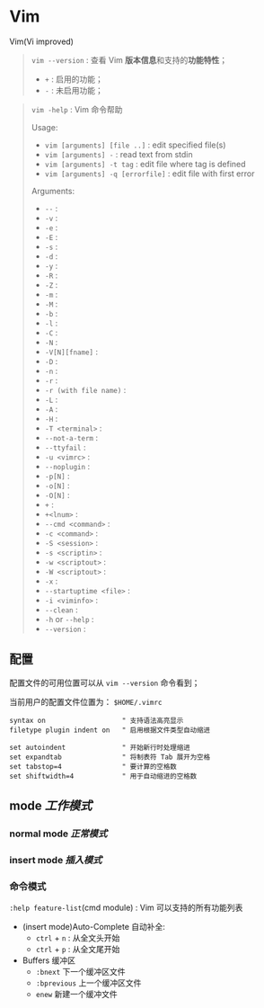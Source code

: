 # Vim

Vim(Vi improved)

> `vim --version` : 查看 Vim **版本信息**和支持的**功能特性**；
> 
> * `+` : 启用的功能；
> * `-` : 未启用功能；

> `vim -help` : Vim 命令帮助
> 
> Usage: 
> * `vim [arguments] [file ..]` : edit specified file(s)
> * `vim [arguments] -` : read text from stdin
> * `vim [arguments] -t tag` : edit file where tag is defined
> * `vim [arguments] -q [errorfile]` : edit file with first error
> 
> Arguments:
> * `--` :  
> * `-v` :
> * `-e` :
> * `-E` :
> * `-s` :
> * `-d` :
> * `-y` :
> * `-R` :
> * `-Z` :
> * `-m` :
> * `-M` :
> * `-b` :
> * `-l` :
> * `-C` :
> * `-N` :
> * `-V[N][fname]` :
> * `-D` :
> * `-n` :
> * `-r` :
> * `-r (with file name)` :
> * `-L` :
> * `-A` :
> * `-H` :
> * `-T <terminal>` :
> * `--not-a-term` :
> * `--ttyfail` :
> * `-u <vimrc>` :
> * `--noplugin` :
> * `-p[N]` :
> * `-o[N]` :
> * `-O[N]` :
> * `+` :
> * `+<lnum>` :
> * `--cmd <command>` :
> * `-c <command>` :
> * `-S <session>` :
> * `-s <scriptin>` :
> * `-w <scriptout>` :
> * `-W <scriptout>` :
> * `-x` :
> * `--startuptime <file>` :
> * `-i <viminfo>` :
> * `--clean` :
> * `-h` or `--help` :
> * `--version` :

## 配置

配置文件的可用位置可以从 `vim --version` 命令看到；

当前用户的配置文件位置为： `$HOME/.vimrc`

```text
syntax on                   " 支持语法高亮显示
filetype plugin indent on   " 启用根据文件类型自动缩进

set autoindent              " 开始新行时处理缩进
set expandtab               " 将制表符 Tab 展开为空格
set tabstop=4               " 要计算的空格数
set shiftwidth=4            " 用于自动缩进的空格数
```

## mode _工作模式_

### normal mode _正常模式_

### insert mode _插入模式_

### 命令模式


`:help feature-list`(cmd module) : Vim 可以支持的所有功能列表

* (insert mode)Auto-Complete 自动补全:
  * `ctrl` + `n` : 从全文头开始
  * `ctrl` + `p` : 从全文尾开始
* Buffers 缓冲区
  * `:bnext` 下一个缓冲区文件
  * `:bprevious` 上一个缓冲区文件
  * `enew` 新建一个缓冲文件